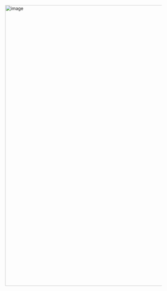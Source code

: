<img width="721" height="903" alt="image" src="https://github.com/user-attachments/assets/20d578b0-843f-48e2-bf99-9ae8a8de0f29" />
